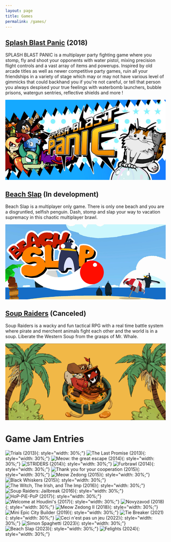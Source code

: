 ```yaml
---
layout: page
title: Games
permalink: /games/
---
```


[Splash Blast Panic](https://playsbp.ch) (2018)
-------------------------------------------------------------------------------
SPLASH BLAST PANIC is a multiplayer party fighting game where you stomp, fly and shoot your opponents with water pistol, mixing precision flight controls and a vast array of items and powerups. Inspired by old arcade titles as well as newer competitive party games, ruin all your friendships in a variety of stage which may or may not have various level of gimmicks that could backhand you if you're not careful, or tell that person you always despised your true feelings with waterbomb launchers, bubble prisons, watergun sentries, reflective shields and more !

![](images/sbp.jpg)

[Beach Slap](https://team-kwakwa.com/beach-slap) (In development)
-------------------------------------------------------------------------------
Beach Slap is a multiplayer only game. There is only one beach and you are a disgruntled, selfish penguin. Dash, stomp and slap your way to vacation supremacy in this chaotic multiplayer brawl.

![](images/beach_slap.jpg)

[Soup Raiders](https://soupraiders.com) (Canceled)
-------------------------------------------------------------------------------
Soup Raiders is a wacky and fun tactical RPG with a real time battle system where pirate and merchent animals fight each other and the world is in a soup. Liberate the Western Soup from the grasps of Mr. Whale.

![](images/sr.jpg)

Game Jam Entries
===============================================================================

![[Trials](https://teamkwakwa.itch.io/trials) (2013)](../images/trials.png){: style="width: 30%;"} ![[The Last Promise](https://teamkwakwa.itch.io/the-last-promise) (2013)](../images/thelastpromise.png){: style="width: 30%;"}  ![[Meow: the great escape](https://teamkwakwa.itch.io/meow-the-great-escape) (2014)](../images/meow.png){: style="width: 30%;"} 
![[STRIDERS](https://teamkwakwa.itch.io/striders) (2014) ](../images/striders.png){: style="width: 30%;"} ![[Furbrawl](https://gamejolt.com/games/furbrawl/31893) (2014)](../images/furbrawl.png){: style="width: 30%;"} ![[Thank you for your cooperation](https://gamejolt.com/games/thank-you-for-your-cooperation/40798) (2015)](../images/thankyou.png){: style="width: 30%;"}
![[Meow Zedong](https://epicgamejam.com/games/meow-zedong-great-helmsman-future-chairman-urinal-leap-forward) (2015)](../images/meow1.jpg){: style="width: 30%;"} ![[Black Whiskers](https://gamejolt.com/games/black-whiskers/86604) (2015)](../images/bwhiskers.gif){: style="width: 30%;"} ![[The Witch, The Irish, and The Imp](https://globalgamejam.org/2016/games/witch-irish-and-imp) (2016)](../images/witchrun.jpg ){: style="width: 30%;"}
![[Soup Raiders: Jailbreak](https://teamkwakwa.itch.io/soup-raiders-jailbreak) (2016)](../images/srjailbreak.png ){: style="width: 30%;"} ![[HoP-PiE-PoP](https://globalgamejam.org/2017/games/hop-pie-pop) (2017)](../images/hoppiepop.png){: style="width: 30%;"} ![[Welcome at Houdini's](https://teamkwakwa.itch.io/welcome-to-houdinis) (2017)](../images/welcomeathoudini.png){: style="width: 30%;"} 
![[Novyzavod](https://teamkwakwa.itch.io/novy) (2018)](../images/novy.png){: style="width: 30%;"} ![[Meow Zedong II](https://epicgamejam.com/games/meow-zedong-ii-return-shooting-forward-battle-tank-rampage-capitalist-chaos-chairman) (2018)](../images/meow2.png){: style="width: 30%;"} ![[Mini Epic City Builder](https://epicgamejam.com/games/mini-epic-city-builder) (2019)](../images/minicitybuilder.png){: style="width: 30%;"}
![[Tie Breaker](https://teamkwakwa.itch.io/tie-breaker) (2021)](../images/tiebreaker.png){: style="width: 30%;"} ![[Ceci n'est pas un jeu](https://teamkwakwa.itch.io/ceci-nest-pas-un-jeu) (2022)](../images/cecinestpasunjeu.png){: style="width: 30%;"} ![[Simon Spaghetti](https://teamkwakwa.itch.io/simon-spaghetti) (2023)](../images/simonspaghetti.png){: style="width: 30%;"}
![[Beach Slap](https://teamkwakwa.itch.io/beach-slap) (2023)](../images/beach_slap.png){: style="width: 30%;"} ![[Felights](https://teamkwakwa.itch.io/felights) (2024)](../images/felights.png){: style="width: 30%;"}
